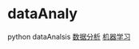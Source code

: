 # dataAnaly
python dataAnalsis
[数据分析]()
[机器学习](https://github.com/chistoiy/dataAnaly/blob/master/%E6%9C%BA%E5%99%A8%E5%AD%A6%E4%B9%A0/%E6%9C%BA%E5%99%A8%E5%AD%A6%E4%B9%A0.ipynb)
